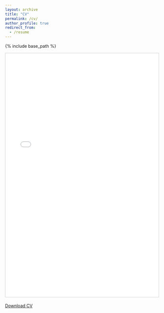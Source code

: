 ```yaml
---
layout: archive
title: "CV"
permalink: /cv/
author_profile: true
redirect_from:
  - /resume
---
```


{% include base_path %}

<div class="embed-container">
  <iframe src="{{ base_path }}/files/Bo_Li_CV.pdf" width="100%" height="800" frameborder="0" marginwidth="0" marginheight="0" scrolling="auto" style="border:1px solid #CCC; margin-bottom:5px; max-width: 100%;" allowfullscreen></iframe>
</div>

<p><a href="{{ base_path }}/files/Bo_Li_CV.pdf" target="_blank">Download CV</a></p>
